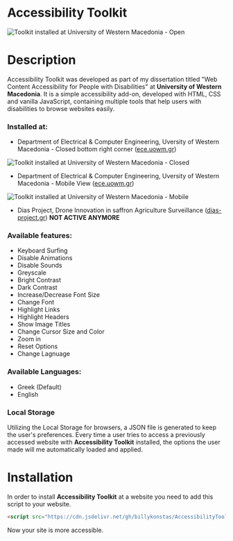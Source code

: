 # Accessibility Toolkit 

![Toolkit installed at University of Western Macedonia - Open](https://github.com/billykonstas/AccessibilityToolkit/blob/main/images/toolkit-open.png)

# Description
Accessibility Toolkit was developed as part of my dissertation titled "Web Content Accessibility for People with Disabilities" at **University of Western Macedonia**. It is a simple accessibility add-on, developed with HTML, CSS and vanilla JavaScript, containing multiple tools that help users with disabilities to browse websites easily.

### Installed at:

* Department of Electrical & Computer Engineering, Uversity of Western Macedonia - Closed bottom right corner ([ece.uowm.gr](https://ece.uowm.gr/))

![Toolkit installed at University of Western Macedonia - Closed](https://github.com/billykonstas/AccessibilityToolkit/blob/main/images/toolkit-closed.png)

* Department of Electrical & Computer Engineering, Uversity of Western Macedonia - Mobile View ([ece.uowm.gr](https://ece.uowm.gr/))

![Toolkit installed at University of Western Macedonia - Mobile](https://github.com/billykonstas/AccessibilityToolkit/blob/main/images/toolkit-mobile.png)

* Dias Project, Drone Innovation in saffron Agriculture Surveillance ([dias-project.gr](http://dias-project.gr//)) **NOT ACTIVE ANYMORE**


### Available features:

* Keyboard Surfing
* Disable Animations
* Disable Sounds
* Greyscale
* Bright Contrast
* Dark Contrast
* Increase/Decrease Font Size
* Change Font
* Highlight Links
* Highlight Headers
* Show Image Titles
* Change Cursor Size and Color
* Zoom in
* Reset Options
* Change Lagnuage

### Available Languages:

* Greek (Default)
* English

### Local Storage
Utilizing the Local Storage for browsers, a JSON file is generated to keep the user's preferences. Every time a user tries to access a previously accessed website with **Accessibility Toolkit** installed, the options the user made will me automatically loaded and applied.

# Installation 
In order to install **Accessibility Toolkit** at a website you need to add this script to your website.
```HTML
<script src="https://cdn.jsdelivr.net/gh/billykonstas/AccessibilityToolkit@main/toolkit.min.js"></script>   
```
Now your site is more accessible.

